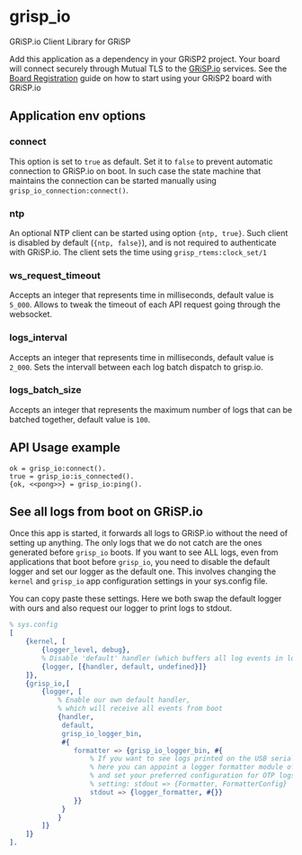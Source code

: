 # grisp_io

GRiSP.io Client Library for GRiSP

Add this application as a dependency in your GRiSP2 project.
Your board will connect securely through Mutual TLS to the [GRiSP.io](https://grisp.io) services.
See the [Board Registration](https://github.com/grisp/grisp_io/blob/main/Board_Registration.md) guide on how to start using your GRiSP2 board with GRiSP.io

## Application env options

### connect

This option is set to `true` as default. Set it to `false` to prevent automatic connection to GRiSP.io on boot.
In such case the state machine that maintains the connection can be started manually using `grisp_io_connection:connect()`.

### ntp

An optional NTP client can be started using option `{ntp, true}`.
Such client is disabled by default (`{ntp, false}`), and is not required to authenticate with GRiSP.io. The client sets the time using `grisp_rtems:clock_set/1`

### ws_request_timeout

Accepts an integer that represents time in milliseconds, default value is `5_000`.
Allows to tweak the timeout of each API request going through the websocket.

### logs_interval

Accepts an integer that represents time in milliseconds, default value is `2_000`.
Sets the intervall between each log batch dispatch to grisp.io.

### logs_batch_size

Accepts an integer that represents the maximum number of logs that can be batched together, default value is `100`.

## API Usage example

    ok = grisp_io:connect().
    true = grisp_io:is_connected().
    {ok, <<pong>>} = grisp_io:ping().

## See all logs from boot on GRiSP.io

Once this app is started, it forwards all logs to GRiSP.io without the need of setting up anything. The only logs that we do not catch are the ones generated before `grisp_io` boots.
If you want to see ALL logs, even from applications that boot before `grisp_io`, you need to disable the default logger and set our logger as the default one. This involves changing the `kernel` and `grisp_io` app configuration settings in your sys.config file.

You can copy paste these settings. Here we both swap the default logger with ours and also request our logger to print logs to stdout.
```erlang
% sys.config
[
    {kernel, [
        {logger_level, debug},
        % Disable 'default' handler (which buffers all log events in logger).
        {logger, [{handler, default, undefined}]}
    ]},
    {grisp_io,[
        {logger, [
            % Enable our own default handler,
            % which will receive all events from boot
            {handler,
             default,
             grisp_io_logger_bin,
             #{
                formatter => {grisp_io_logger_bin, #{
                    % If you want to see logs printed on the USB serial,
                    % here you can appoint a logger formatter module of your choice
                    % and set your preferred configuration for OTP logs
                    % setting: stdout => {Formatter, FormatterConfig}
                    stdout => {logger_formatter, #{}}
                }}
             }
            }
        ]}
    ]}
].
```
